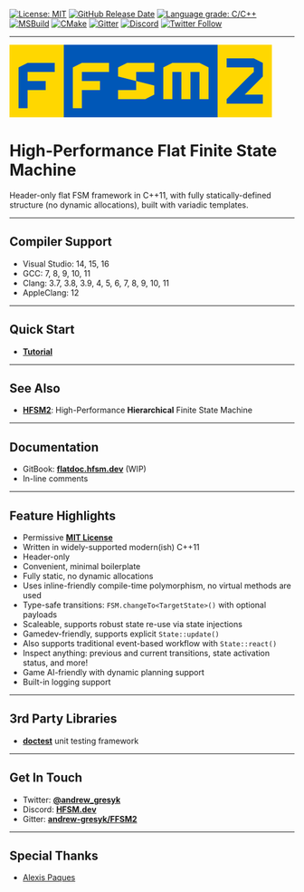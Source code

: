 [![License: MIT](https://img.shields.io/badge/License-MIT-blue.svg)](LICENSE)
[![GitHub Release Date](https://img.shields.io/github/release-date/andrew-gresyk/FFSM2)](https://github.com/andrew-gresyk/FFSM2/releases)
[![Language grade: C/C++](https://img.shields.io/lgtm/grade/cpp/g/andrew-gresyk/FFSM2.svg?logo=lgtm&logoWidth=18)](https://lgtm.com/projects/g/andrew-gresyk/FFSM2/context:cpp)  
[![MSBuild](https://github.com/andrew-gresyk/FFSM2/actions/workflows/msbuild.yml/badge.svg)](https://github.com/andrew-gresyk/FFSM2/actions/workflows/msbuild.yml)
[![CMake](https://github.com/andrew-gresyk/FFSM2/actions/workflows/cmake.yml/badge.svg)](https://github.com/andrew-gresyk/FFSM2/actions/workflows/cmake.yml)
[![Gitter](https://badges.gitter.im/andrew-gresyk/FFSM2.svg)](https://gitter.im/andrew-gresyk/FFSM2)
[![Discord](https://img.shields.io/discord/591914197219016707.svg?label=&logo=discord&logoColor=ffffff&color=7389D8&labelColor=6A7EC2)](https://discord.gg/ujpNbqSpfm)
[![Twitter Follow](https://img.shields.io/twitter/follow/andrew_gresyk?style=social)](https://www.twitter.com/andrew_gresyk)

---

![FFSM2](assets/logos/ffsm2-logo-large.png)

# High-Performance Flat Finite State Machine

Header-only flat FSM framework in C++11, with fully statically-defined structure (no dynamic allocations), built with variadic templates.

---

## Compiler Support

- Visual Studio: 14, 15, 16
- GCC: 7, 8, 9, 10, 11
- Clang: 3.7, 3.8, 3.9, 4, 5, 6, 7, 8, 9, 10, 11
- AppleClang: 12

---

## Quick Start

- **[Tutorial](examples/snippets/wiki_tutorial.cpp)**

---

## See Also

- **[HFSM2](https://hfsm.dev)**: High-Performance **Hierarchical** Finite State Machine

---

## Documentation

- GitBook: **[flatdoc.hfsm.dev](https://flatdoc.hfsm.dev/)** (WIP)
- In-line comments

---

## Feature Highlights

- Permissive **[MIT License](LICENSE)**
- Written in widely-supported modern(ish) C++11
- Header-only
- Convenient, minimal boilerplate
- Fully static, no dynamic allocations
- Uses inline-friendly compile-time polymorphism, no virtual methods are used
- Type-safe transitions: `FSM.changeTo<TargetState>()` with optional payloads
- Scaleable, supports robust state re-use via state injections
- Gamedev-friendly, supports explicit `State::update()`
- Also supports traditional event-based workflow with `State::react()`
- Inspect anything: previous and current transitions, state activation status, and more!
- Game AI-friendly with dynamic planning support
- Built-in logging support

---

## 3rd Party Libraries

- **[doctest](https://github.com/onqtam/doctest)** unit testing framework

---

## Get In Touch

- Twitter: **[@andrew_gresyk](https://www.twitter.com/andrew_gresyk)**
- Discord: **[HFSM.dev](https://discord.gg/v4t3tzh)**
- Gitter: **[andrew-gresyk/FFSM2](https://gitter.im/andrew-gresyk/FFSM2)**

---

## Special Thanks

- [Alexis Paques](https://github.com/AlexisTM)
